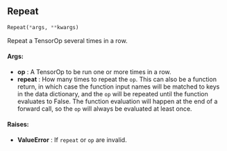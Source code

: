 ## Repeat
```python
Repeat(*args, **kwargs)
```
Repeat a TensorOp several times in a row.


#### Args:

* **op** :  A TensorOp to be run one or more times in a row.
* **repeat** :  How many times to repeat the `op`. This can also be a function return, in which case the function input        names will be matched to keys in the data dictionary, and the `op` will be repeated until the function        evaluates to False. The function evaluation will happen at the end of a forward call, so the `op` will        always be evaluated at least once.

#### Raises:

* **ValueError** :  If `repeat` or `op` are invalid.